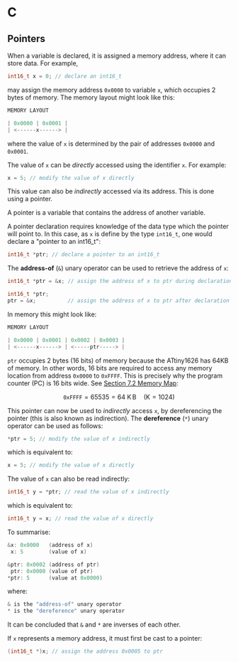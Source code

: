 # C

## Pointers

When a variable is declared, it is assigned a memory address,
where it can store data. For example,

```c
int16_t x = 0; // declare an int16_t
```

may assign the memory address `0x0000` to variable `x`, which occupies 2 bytes of memory. The memory layout might look like this:


```c
MEMORY LAYOUT

| 0x0000 | 0x0001 |
| <------x------> |
```

where the value of `x` is determined by the pair of addresses
`0x0000` and `0x0001`.

The value of `x` can be *directly* accessed using the identifier `x`. For example:

```c
x = 5; // modify the value of x directly
```

This value can also be *indirectly* accessed via its address. This
is done using a pointer.

A pointer is a variable that contains the address of another
variable.

A pointer declaration requires knowledge of the data type which
the pointer will point to. In this case, as `x` is define by the
type `int16_t`, one would declare a "pointer to an int16_t":

```c
int16_t *ptr; // declare a pointer to an int16_t
```

The **address-of** (`&`) unary operator can be used to retrieve the address of `x`:

```c
int16_t *ptr = &x; // assign the address of x to ptr during declaration

int16_t *ptr;
ptr = &x;          // assign the address of x to ptr after declaration
```

In memory this might look like:

```c
MEMORY LAYOUT

| 0x0000 | 0x0001 | 0x0002 | 0x0003 |
| <------x------> | <-----ptr-----> |
```

`ptr` occupies 2 bytes (16 bits) of memory because the ATtiny1626 has
64KB of memory. In other words, 16 bits are required to access any
memory location from address `0x0000` to `0xFFFF`. This is precisely why
the program counter (PC) is 16 bits wide. See [Section 7.2
Memory Map](https://ww1.microchip.com/downloads/aemDocuments/documents/MCU08/ProductDocuments/DataSheets/ATtiny1624-26-27-DataSheet-DS40002234B.pdf#page=38):

$$
\texttt{0xFFFF} = 65535 = 64\ \mathrm{K\, B} \quad \left( \mathrm{K} = 1024 \right)
$$

This pointer can now be used to *indirectly* access `x`, by dereferencing
the pointer (this is also known as indirection). The **dereference** (`*`)
unary operator can be used as follows:

```c
*ptr = 5; // modify the value of x indirectly
```

which is equivalent to:

```c
x = 5; // modify the value of x directly
```

The value of `x` can also be read indirectly:

```c
int16_t y = *ptr; // read the value of x indirectly
```

which is equivalent to:

```c
int16_t y = x; // read the value of x directly
```

To summarise:

```c
&x: 0x0000   (address of x)
 x: 5        (value of x)

&ptr: 0x0002 (address of ptr)
 ptr: 0x0000 (value of ptr)
*ptr: 5      (value at 0x0000)
```

where:

```c
& is the "address-of" unary operator
* is the "dereference" unary operator
```

It can be concluded that `&` and `*` are inverses of each other.

If `x` represents a memory address, it must first be cast to a pointer:

```c
(int16_t *)x; // assign the address 0x0005 to ptr
```
